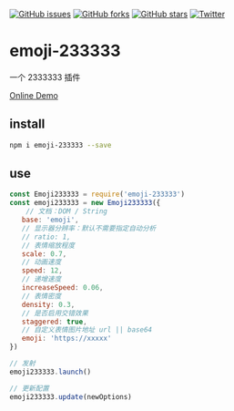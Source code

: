[![GitHub issues](https://img.shields.io/github/issues/surmon-china/emoji-233333.svg?style=flat-square)](https://github.com/surmon-china/emoji-233333/issues)
[![GitHub forks](https://img.shields.io/github/forks/surmon-china/emoji-233333.svg?style=flat-square)](https://github.com/surmon-china/emoji-233333/network)
[![GitHub stars](https://img.shields.io/github/stars/surmon-china/emoji-233333.svg?style=flat-square)](https://github.com/surmon-china/emoji-233333/stargazers)
[![Twitter](https://img.shields.io/twitter/url/https/github.com/surmon-china/emoji-233333.svg?style=flat-square)](https://twitter.com/intent/tweet?url=https://github.com/surmon-china/emoji-233333)

# emoji-233333

一个 2333333 插件

[Online Demo](https://surmon-china.github.io/emoji-233333/test/index.html)

## install

```bash
npm i emoji-233333 --save
```


## use

```javascript
const Emoji233333 = require('emoji-233333')
const emoji233333 = new Emoji233333({
    // 文档：DOM / String
   base: 'emoji',
   // 显示器分辨率：默认不需要指定自动分析
   // ratio: 1,
   // 表情缩放程度
   scale: 0.7,
   // 动画速度
   speed: 12,
   // 递增速度
   increaseSpeed: 0.06,
   // 表情密度
   density: 0.3,
   // 是否启用交错效果
   staggered: true,
   // 自定义表情图片地址 url || base64
   emoji: 'https://xxxxx'
})

// 发射
emoji233333.launch()

// 更新配置
emoji233333.update(newOptions)
```